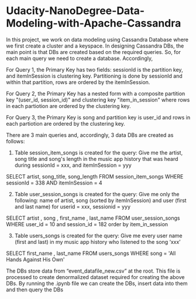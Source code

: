 # Udacity-NanoDegree-Data-Modeling-with-Apache-Cassandra
In this project, we work on data modeling using Cassandra Database where we first create a cluster and a keyspace. In designing Cassandra DBs, the main point is that DBs are created based on the required queries. So, for each main query we need to create a database. Accordingly, 

For Query 1, the Primary Key has two fields: sessionId is the partition key, and itemInSession is clustering key. Partitioning is done by sessionId and within that partition, rows are ordered by the itemInSession.

For Query 2, the Primary Key has a nested form with a composite partition key "(user_id, session_id)" and clustering key "item_in_session" where rows in each partiotion are ordered by the clustering key.

For Query 3, the Primary Key is song and partition key is user_id and rows in each partiotion are ordered by the clustering key.

There are 3 main queries and, accordingly, 3 data DBs are created as follows:
1) Table session_item_songs is created for the query: Give me the artist, song title and song's length in the music app history that was heard during sessionId = xxx, and itemInSession = yyy

SELECT artist, song_title, song_length FROM session_item_songs WHERE sessionId = 338 AND itemInSession = 4

2) Table user_session_songs is created for the query: Give me only the following: name of artist, song (sorted by itemInSession) and user (first and last name) for userid = xxx, sessionid = yyy

SELECT artist , song , first_name , last_name FROM user_session_songs WHERE user_id = 10 and session_id = 182 order by item_in_session 

3) Table users_songs is created for the query: Give me every user name (first and last) in my music app history who listened to the song ‘xxx’

SELECT first_name , last_name FROM users_songs WHERE song = 'All Hands Against His Own'

The DBs store data from “event_datafile_new.csv” at the root. This file is processed to create denormalized dataset required for creating the above DBs. By running the .ipynb file we can create the DBs, insert data into them and then query the DBs
